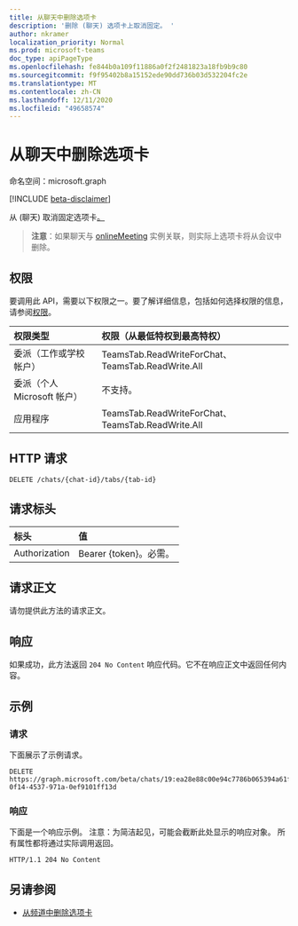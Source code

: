 ```yaml
---
title: 从聊天中删除选项卡
description: '删除 (聊天) 选项卡上取消固定。 '
author: nkramer
localization_priority: Normal
ms.prod: microsoft-teams
doc_type: apiPageType
ms.openlocfilehash: fe844b0a109f11886a0f2f2481823a18fb9b9c80
ms.sourcegitcommit: f9f95402b8a15152ede90dd736b03d532204fc2e
ms.translationtype: MT
ms.contentlocale: zh-CN
ms.lasthandoff: 12/11/2020
ms.locfileid: "49658574"
---
```

# <a name="delete-tab-from-chat"></a>从聊天中删除选项卡

命名空间：microsoft.graph

[!INCLUDE [beta-disclaimer](../../includes/beta-disclaimer.md)]

从 (聊天) 取消固定选项卡[。](../resources/chat.md) 

> **注意**：如果聊天与 [onlineMeeting](../resources/onlinemeeting.md) 实例关联，则实际上选项卡将从会议中删除。

## <a name="permissions"></a>权限
要调用此 API，需要以下权限之一。要了解详细信息，包括如何选择权限的信息，请参阅[权限](/graph/permissions-reference)。

|权限类型      | 权限（从最低特权到最高特权）              |
|:--------------------|:---------------------------------------------------------|
|委派（工作或学校帐户） | TeamsTab.ReadWriteForChat、TeamsTab.ReadWrite.All |
|委派（个人 Microsoft 帐户） | 不支持。    |
|应用程序 | TeamsTab.ReadWriteForChat、TeamsTab.ReadWrite.All |


## <a name="http-request"></a>HTTP 请求
<!-- { "blockType": "ignored" } -->
```http
DELETE /chats/{chat-id}/tabs/{tab-id}
```

## <a name="request-headers"></a>请求标头
| 标头       | 值 |
|:---------------|:--------|
| Authorization  | Bearer {token}。必需。  |

## <a name="request-body"></a>请求正文
请勿提供此方法的请求正文。

## <a name="response"></a>响应

如果成功，此方法返回 `204 No Content` 响应代码。它不在响应正文中返回任何内容。

## <a name="example"></a>示例
### <a name="request"></a>请求
下面展示了示例请求。
<!-- {
  "blockType": "request",
  "name": "delete_tab_in_chat"
}-->
```http
DELETE https://graph.microsoft.com/beta/chats/19:ea28e88c00e94c7786b065394a61f296@thread.v2/tabs/d731fca0-0f14-4537-971a-0ef9101ff13d
```
### <a name="response"></a>响应
下面是一个响应示例。 注意：为简洁起见，可能会截断此处显示的响应对象。 所有属性都将通过实际调用返回。

<!-- {
  "blockType": "response",
}
-->

```http
HTTP/1.1 204 No Content
```
## <a name="see-also"></a>另请参阅

- [从频道中删除选项卡](channel-delete-tabs.md)

<!-- uuid: 8fcb5dbc-d5aa-4681-8e31-b001d5168d79
2015-10-25 14:57:30 UTC -->
<!--
{
  "type": "#page.annotation",
  "description": "Delete tab from chat",
  "keywords": "",
  "section": "documentation",
  "tocPath": "",
  "suppressions": []
}
-->


